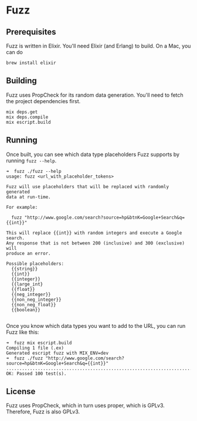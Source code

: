 # Fuzz

## Prerequisites

Fuzz is written in Elixir. You'll need Elixir (and Erlang) to build. On a Mac,
you can do

    brew install elixir

## Building

Fuzz uses PropCheck for its random data generation. You'll need to fetch the
project dependencies first.

    mix deps.get
    mix deps.compile
    mix escript.build

## Running

Once built, you can see which data type placeholders Fuzz supports by running
`fuzz --help`.

```
➜  fuzz ./fuzz --help
usage: fuzz <url_with_placeholder_tokens>

Fuzz will use placeholders that will be replaced with randomly generated
data at run-time.

For example:

  fuzz "http://www.google.com/search?source=hp&btnK=Google+Search&q={{int}}"

This will replace {{int}} with random integers and execute a Google search.
Any response that is not between 200 (inclusive) and 300 (exclusive) will
produce an error.

Possible placeholders:
  {{string}}
  {{int}}
  {{integer}}
  {{large_int}
  {{float}}
  {{neg_integer}}
  {{non_neg_integer}}
  {{non_neg_float}}
  {{boolean}}


```

Once you know which data types you want to add to the URL, you can run Fuzz like
this:

```
➜  fuzz mix escript.build
Compiling 1 file (.ex)
Generated escript fuzz with MIX_ENV=dev
➜  fuzz ./fuzz "http://www.google.com/search?source=hp&btnK=Google+Search&q={{int}}"
....................................................................................................
OK: Passed 100 test(s).
```


## License

Fuzz uses PropCheck, which in turn uses proper, which is GPLv3. Therefore, Fuzz
is also GPLv3.
